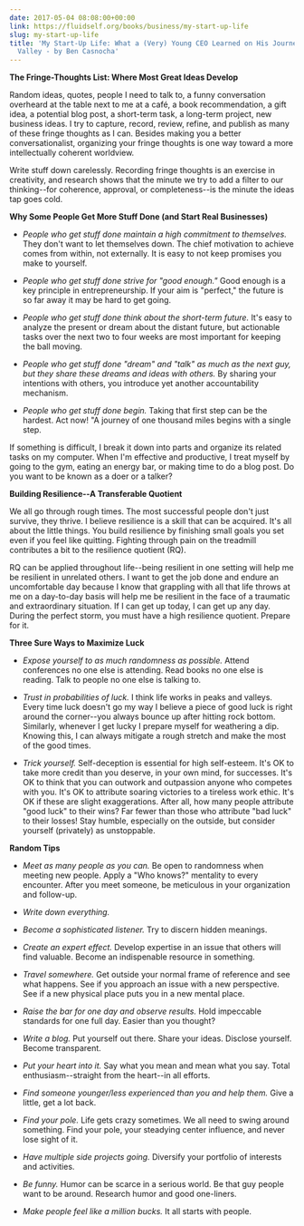 ```yaml
---
date: 2017-05-04 08:08:00+00:00
link: https://fluidself.org/books/business/my-start-up-life
slug: my-start-up-life
title: 'My Start-Up Life: What a (Very) Young CEO Learned on His Journey Through Silicon
  Valley - by Ben Casnocha'
---
```


**The Fringe-Thoughts List: Where Most Great Ideas Develop**

Random ideas, quotes, people I need to talk to, a funny conversation overheard at the table next to me at a café, a book recommendation, a gift idea, a potential blog post, a short-term task, a long-term project, new business ideas. I try to capture, record, review, refine, and publish as many of these fringe thoughts as I can. Besides making you a better conversationalist, organizing your fringe thoughts is one way toward a more intellectually coherent worldview.

Write stuff down carelessly. Recording fringe thoughts is an exercise in creativity, and research shows that the minute we try to add a filter to our thinking--for coherence, approval, or completeness--is the minute the ideas tap goes cold.

**Why Some People Get More Stuff Done (and Start Real Businesses)**

- _People who get stuff done maintain a high commitment to themselves._ They don't want to let themselves down. The chief motivation to achieve comes from within, not externally. It is easy to not keep promises you make to yourself.

- _People who get stuff done strive for "good enough."_ Good enough is a key principle in entrepreneurship. If your aim is "perfect," the future is so far away it may be hard to get going.

- _People who get stuff done think about the short-term future._ It's easy to analyze the present or dream about the distant future, but actionable tasks over the next two to four weeks are most important for keeping the ball moving.

- _People who get stuff done "dream" and "talk" as much as the next guy, but they share these dreams and ideas with others._ By sharing your intentions with others, you introduce yet another accountability mechanism.

- _People who get stuff done begin._ Taking that first step can be the hardest. Act now! "A journey of one thousand miles begins with a single step.

If something is difficult, I break it down into parts and organize its related tasks on my computer. When I'm effective and productive, I treat myself by going to the gym, eating an energy bar, or making time to do a blog post. Do you want to be known as a doer or a talker?

**Building Resilience--A Transferable Quotient**

We all go through rough times. The most successful people don't just survive, they thrive. I believe resilience is a skill that can be acquired. It's all about the little things. You build resilience by finishing small goals you set even if you feel like quitting. Fighting through pain on the treadmill contributes a bit to the resilience quotient (RQ).

RQ can be applied throughout life--being resilient in one setting will help me be resilient in unrelated others. I want to get the job done and endure an uncomfortable day because I know that grappling with all that life throws at me on a day-to-day basis will help me be resilient in the face of a traumatic and extraordinary situation. If I can get up today, I can get up any day. During the perfect storm, you must have a high resilience quotient. Prepare for it.

**Three Sure Ways to Maximize Luck**

- _Expose yourself to as much randomness as possible._ Attend conferences no one else is attending. Read books no one else is reading. Talk to people no one else is talking to.

- _Trust in probabilities of luck._ I think life works in peaks and valleys. Every time luck doesn't go my way I believe a piece of good luck is right around the corner--you always bounce up after hitting rock bottom. Similarly, whenever I get lucky I prepare myself for weathering a dip. Knowing this, I can always mitigate a rough stretch and make the most of the good times.

- _Trick yourself._ Self-deception is essential for high self-esteem. It's OK to take more credit than you deserve, in your own mind, for successes. It's OK to think that you can outwork and outpassion anyone who competes with you. It's OK to attribute soaring victories to a tireless work ethic. It's OK if these are slight exaggerations. After all, how many people attribute "good luck" to their wins? Far fewer than those who attribute "bad luck" to their losses! Stay humble, especially on the outside, but consider yourself (privately) as unstoppable.

**Random Tips**

- _Meet as many people as you can._ Be open to randomness when meeting new people. Apply a "Who knows?" mentality to every encounter. After you meet someone, be meticulous in your organization and follow-up.

- _Write down everything._

- _Become a sophisticated listener._ Try to discern hidden meanings.

- _Create an expert effect._ Develop expertise in an issue that others will find valuable. Become an indispenable resource in something.

- _Travel somewhere._ Get outside your normal frame of reference and see what happens. See if you approach an issue with a new perspective. See if a new physical place puts you in a new mental place.

- _Raise the bar for one day and observe results._ Hold impeccable standards for one full day. Easier than you thought?

- _Write a blog._ Put yourself out there. Share your ideas. Disclose yourself. Become transparent.

- _Put your heart into it._ Say what you mean and mean what you say. Total enthusiasm--straight from the heart--in all efforts.

- _Find someone younger/less experienced than you and help them._ Give a little, get a lot back.

- _Find your pole._ Life gets crazy sometimes. We all need to swing around something. Find your pole, your steadying center influence, and never lose sight of it.

- _Have multiple side projects going._ Diversify your portfolio of interests and activities.

- _Be funny._ Humor can be scarce in a serious world. Be that guy people want to be around. Research humor and good one-liners.

- _Make people feel like a million bucks._ It all starts with people.
